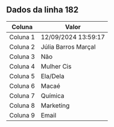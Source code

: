 ## Dados da linha 182

| Coluna | Valor |
|--------|-------|
| Coluna 1 | 12/09/2024 13:59:17 |
| Coluna 2 | Júlia Barros Marçal |
| Coluna 3 | Não |
| Coluna 4 | Mulher Cis |
| Coluna 5 | Ela/Dela |
| Coluna 6 | Macaé |
| Coluna 7 | Química |
| Coluna 8 | Marketing |
| Coluna 9 | Email |
